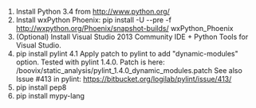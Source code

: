 1. Install Python 3.4 from http://www.python.org/
2. Install wxPython Phoenix:
    pip install -U --pre -f http://wxpython.org/Phoenix/snapshot-builds/ wxPython_Phoenix
3. (Optional) Install Visual Studio 2013 Community IDE + Python Tools
   for Visual Studio.
4. pip install pylint
   4.1 Apply patch to pylint to add "dynamic-modules" option. Tested with
       pylint 1.4.0. Patch is here:
       /boovix/static_analysis/pylint_1.4.0_dynamic_modules.patch
       See also Issue #413 in pylint:
       https://bitbucket.org/logilab/pylint/issue/413/
5. pip install pep8
6. pip install mypy-lang
